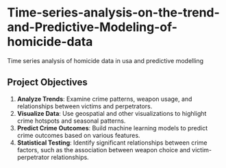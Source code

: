 # Time-series-analysis-on-the-trend-and-Predictive-Modeling-of-homicide-data
Time series analysis of homicide data in usa and predictive modelling
## Project Objectives
1. **Analyze Trends**: Examine crime patterns, weapon usage, and relationships between victims and perpetrators.
2. **Visualize Data**: Use geospatial and other visualizations to highlight crime hotspots and seasonal patterns.
3. **Predict Crime Outcomes**: Build machine learning models to predict crime outcomes based on various features.
4. **Statistical Testing**: Identify significant relationships between crime factors, such as the association between weapon choice and victim-perpetrator relationships.

